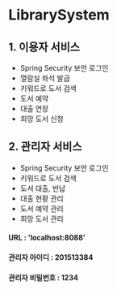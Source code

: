 # LibrarySystem

## 1. 이용자 서비스
  - Spring Security 보안 로그인
  - 열람실 좌석 발급
  - 키워드로 도서 검색
  - 도서 예약
  - 대출 연장
  - 희망 도서 신청


## 2. 관리자 서비스
  - Spring Security 보안 로그인
  - 키워드로 도서 검색
  - 도서 대출, 반납
  - 대출 현황 관리
  - 도서 예약 관리
  - 희망 도서 관리


 #### URL : 'localhost:8088'
 #### 관리자 아이디 : 201513384
 #### 관리자 비밀번호 : 1234
